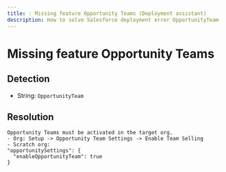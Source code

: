 ```yaml
---
title: : Missing feature Opportunity Teams (Deployment assistant)
description: How to solve Salesforce deployment error OpportunityTeam
---
```

<!-- markdownlint-disable MD013 -->
# Missing feature Opportunity Teams

## Detection

- String: `OpportunityTeam`

## Resolution

```shell
Opportunity Teams must be activated in the target org.
- Org: Setup -> Opportunity Team Settings -> Enable Team Selling
- Scratch org:
"opportunitySettings": {
  "enableOpportunityTeam": true
}
```
